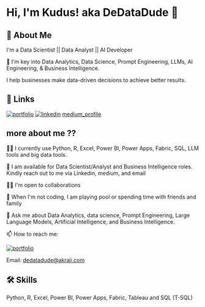 # Hi, I'm Kudus! aka DeDataDude 👋

## 🚀 About Me
I'm a Data Scientist || Data Analyst || AI Developer

👀 I'm key into Data Analytics, Data Science, Prompt Engineering, LLMs, AI Engineering, & Business Intelligence.

I help businesses make data-driven decisions to achieve better results.

## 🔗 Links
[![portfolio](https://img.shields.io/badge/my_portfolio-000?style=for-the-badge&logo=ko-fi&logoColor=white)](https://linktr.ee/dedatadude)
[![linkedin](https://img.shields.io/badge/linkedin-0A66C2?style=for-the-badge&logo=linkedin&logoColor=white)](https://www.linkedin.com/in/kudus-adewale-raji-65a400134/)
[medium_profile](https://medium.com/@rajikudusadewale)


## more about me ??
👩‍💻 I currently use Python, R, Excel, Power BI, Power Apps, Fabric, SQL, LLM tools and big data tools.

💞️ I am available for Data Scientist/Analyst and Business Intelligence roles. Kindly reach out to me via Linkedin, medium, and email

👯‍♀️ I'm open to collaborations

🎥 When I'm not coding, I am playing pool or spending time with friends and family 

💬 Ask me about Data Analytics, data science, Prompt Engineering, Large Language Models, Artificial Intelligence, and Business Intelligence.

📫 How to reach me: 

[![portfolio](https://img.shields.io/badge/my_portfolio-000?style=for-the-badge&logo=ko-fi&logoColor=white)](https://linktr.ee/dedatadude)

Email: dedatadude@akraji.com

## 🛠 Skills
Python, R, Excel, Power BI, Power Apps, Fabric, Tableau and SQL (T-SQL)
